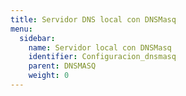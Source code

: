 ```yaml
---
title: Servidor DNS local con DNSMasq
menu:
  sidebar:
    name: Servidor local con DNSMasq 
    identifier: Configuracion_dnsmasq
    parent: DNSMASQ
    weight: 0
---
```

